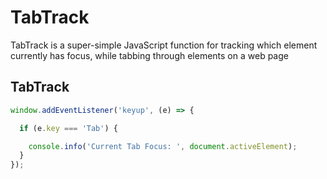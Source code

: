 # TabTrack
TabTrack is a super-simple JavaScript function for tracking which element currently has focus, while tabbing through elements on a web page

## TabTrack
```js
window.addEventListener('keyup', (e) => {

  if (e.key === 'Tab') {

    console.info('Current Tab Focus: ', document.activeElement);
  }
});
```
